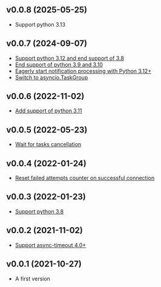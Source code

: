 ## v0.0.8 (2025-05-25)

* Support python 3.13


## v0.0.7 (2024-09-07)

* [Support python 3.12 and end support of 3.8](https://github.com/anna-money/asyncpg-listen/pull/211)
* [End support of python 3.9 and 3.10](https://github.com/anna-money/asyncpg-listen/pull/215)
* [Eagerly start notification processing with Python 3.12+](https://github.com/anna-money/asyncpg-listen/pull/212)
* [Switch to asyncio.TaskGroup](https://github.com/anna-money/asyncpg-listen/pull/214)


## v0.0.6 (2022-11-02)

* [Add support of python 3.11](https://github.com/anna-money/asyncpg-listen/pull/135)


## v0.0.5 (2022-05-23)

* [Wait for tasks cancellation](https://github.com/anna-money/asyncpg-listen/pull/96)


## v0.0.4 (2022-01-24)

* [Reset failed attempts counter on successful connection](https://github.com/anna-money/asyncpg-listen/pull/58)


## v0.0.3 (2022-01-23)

* [Support python 3.8](https://github.com/anna-money/asyncpg-listen/pull/55)


## v0.0.2 (2021-11-02)

* [Support async-timeout 4.0+](https://github.com/Pliner/asyncpg-listen/pull/10)


## v0.0.1 (2021-10-27)

* A first version
